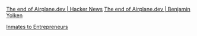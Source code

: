 
[The end of Airplane.dev | Hacker News](https://news.ycombinator.com/item?id=39619041)
[The end of Airplane.dev | Benjamin Yolken](https://yolken.net/blog/end-of-airplanedev)

[Inmates to Entrepreneurs](https://inmatestoentrepreneurs.org)
